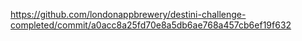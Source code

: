 https://github.com/londonappbrewery/destini-challenge-completed/commit/a0acc8a25fd70e8a5db6ae768a457cb6ef19f632